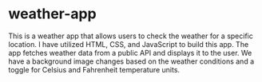 # weather-app
This is a weather app that allows users to check the weather for a specific location. I have utilized HTML, CSS, and JavaScript to build this app. The app fetches weather data from a public API and displays it to the user. We have a background image changes based on the weather conditions and a toggle for Celsius and Fahrenheit temperature units.
